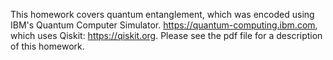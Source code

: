 This homework covers quantum entanglement, which was encoded using IBM's Quantum Computer Simulator. https://quantum-computing.ibm.com, which uses Qiskit: https://qiskit.org.
Please see the pdf file for a description of this homework.
